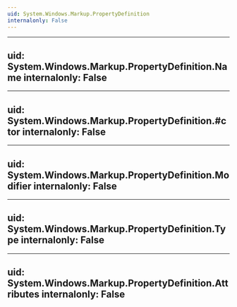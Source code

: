 ```yaml
---
uid: System.Windows.Markup.PropertyDefinition
internalonly: False
---
```


---
uid: System.Windows.Markup.PropertyDefinition.Name
internalonly: False
---

---
uid: System.Windows.Markup.PropertyDefinition.#ctor
internalonly: False
---

---
uid: System.Windows.Markup.PropertyDefinition.Modifier
internalonly: False
---

---
uid: System.Windows.Markup.PropertyDefinition.Type
internalonly: False
---

---
uid: System.Windows.Markup.PropertyDefinition.Attributes
internalonly: False
---
